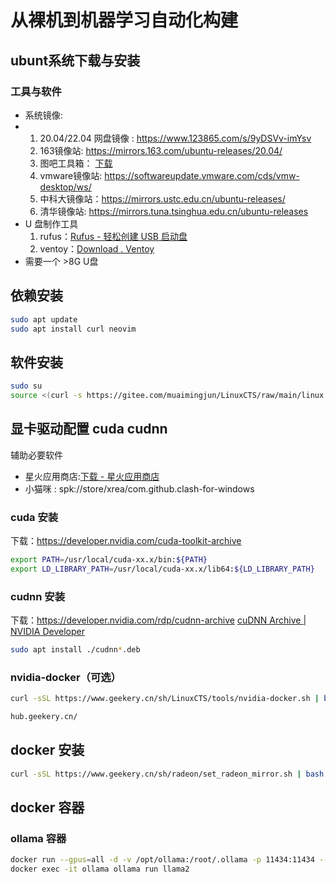 # 从裸机到机器学习自动化构建

## ubunt系统下载与安装

### 工具与软件

* 系统镜像: 
* 1. 20.04/22.04 网盘镜像 :  https://www.123865.com/s/9yDSVv-imYsv
  2. 163镜像站: https://mirrors.163.com/ubuntu-releases/20.04/
  3. 图吧工具箱： [下载](https://124-238-119-14.pd1.cjjd19.com:30443/download-cdn.cjjd19.com/123-976/7e45aa69/1812063199-0/7e45aa69c6b3b0c5f79b0e2a177e8bd0/c-m54?v=5&t=1735654590&s=1735654590f33a147d7b5110c28d99446313ff8985&r=POVLEG&bzc=1&bzs=1813587489&filename=%E5%9B%BE%E5%90%A7%E5%B7%A5%E5%85%B7%E7%AE%B12409%E5%AE%89%E8%A3%85%E7%A8%8B%E5%BA%8F.exe&x-mf-biz-cid=ae01fa84-d838-48a1-8466-f1bc771d70f0-c4937c&auto_redirect=0&cache_type=1&xmfcid=a6a56b80-7a51-457a-9da2-56eff032f7de-0-50111d3b1)
  4. vmware镜像站: https://softwareupdate.vmware.com/cds/vmw-desktop/ws/
  5. 中科大镜像站：https://mirrors.ustc.edu.cn/ubuntu-releases/
  6. 清华镜像站: https://mirrors.tuna.tsinghua.edu.cn/ubuntu-releases
* U 盘制作工具
  1. rufus：[Rufus - 轻松创建 USB 启动盘](https://rufus.ie/zh/)
  2. ventoy：[Download . Ventoy](https://www.ventoy.net/cn/download.html)
* 需要一个 >8G U盘

##  依赖安装

```bash 
sudo apt update
sudo apt install curl neovim
```

## 软件安装

```bash
sudo su 
source <(curl -s https://gitee.com/muaimingjun/LinuxCTS/raw/main/linux.sh)
```

## 显卡驱动配置 cuda cudnn

辅助必要软件

* 星火应用商店:[下载 - 星火应用商店](https://www.spark-app.store/download_latest)
* 小猫咪 :  spk://store/xrea/com.github.clash-for-windows

### cuda 安装

下载：https://developer.nvidia.com/cuda-toolkit-archive

```bash
export PATH=/usr/local/cuda-xx.x/bin:${PATH}
export LD_LIBRARY_PATH=/usr/local/cuda-xx.x/lib64:${LD_LIBRARY_PATH}
```

### cudnn 安装

下载：https://developer.nvidia.com/rdp/cudnn-archive
[cuDNN Archive | NVIDIA Developer](https://developer.nvidia.com/cudnn-archive)

```bash
sudo apt install ./cudnn*.deb
```

### nvidia-docker（可选）

```bash
curl -sSL https://www.geekery.cn/sh/LinuxCTS/tools/nvidia-docker.sh | bash
```

```bash
hub.geekery.cn/
```

## docker 安装

```bash
curl -sSL https://www.geekery.cn/sh/radeon/set_radeon_mirror.sh | bash
```

##  docker 容器

### ollama 容器

```bash
docker run --gpus=all -d -v /opt/ollama:/root/.ollama -p 11434:11434 --name ollama ollama/ollama
docker exec -it ollama ollama run llama2
```





